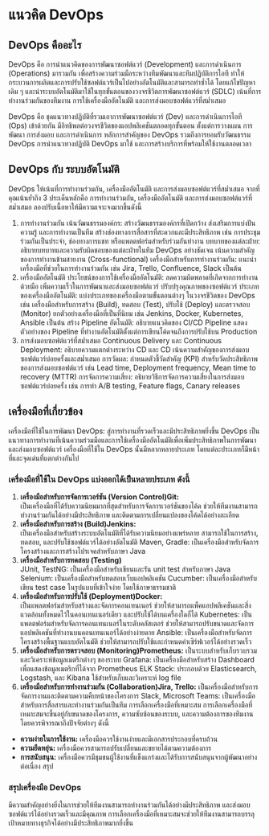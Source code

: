 # แนวคิด DevOps

## DevOps คืออะไร

DevOps คือ การนำแนวคิดของการพัฒนาซอฟต์แวร์ (Development) และการดำเนินการ (Operations) มารวมกัน เพื่อสร้างความร่วมมือระหว่างทีมพัฒนาและทีมปฏิบัติการไอที ทำให้กระบวนการผลิตและการปรับใช้ซอฟต์แวร์เป็นไปอย่างอัตโนมัติและสามารถทำซ้ำได้ โดยแก้ไขปัญหาเดิม ๆ และนำระบบอัตโนมัติมาใช้ในทุกขั้นตอนของวงจรชีวิตการพัฒนาซอฟต์แวร์ (SDLC) เน้นที่การทำงานร่วมกันของทีมงาน การใช้เครื่องมืออัตโนมัติ และการส่งมอบซอฟต์แวร์ที่สม่ำเสมอ

DevOps คือ ชุดแนวทางปฏิบัติที่รวมเอาการพัฒนาซอฟต์แวร์ (Dev) และการดำเนินการไอที (Ops) เข้าด้วยกัน มีอิทธิพลต่อวงจรชีวิตของแอปพลิเคชันตลอดทุกขั้นตอน ตั้งแต่การวางแผน การพัฒนา การส่งมอบ และการดำเนินการ  หลักการสำคัญของ DevOps รวมถึงการยอมรับวัฒนธรรม DevOps การนำแนวทางปฏิบัติ DevOps มาใช้ และการสร้างบริการที่พร้อมให้ใช้งานตลอดเวลา

## DevOps กับ ระบบอัตโนมัติ


DevOps ให้เน้นที่การทำงานร่วมกัน, เครื่องมืออัตโนมัติ และการส่งมอบซอฟต์แวร์ที่สม่ำเสมอ
จากที่คุณเน้นย้ำถึง 3 ประเด็นหลักคือ การทำงานร่วมกัน, เครื่องมืออัตโนมัติ และการส่งมอบซอฟต์แวร์ที่สม่ำเสมอ ลองปรับเนื้อหาให้มีความเจาะจงมากขึ้นดังนี้


1. การทำงานร่วมกัน
เน้นวัฒนธรรมองค์กร:
สร้างวัฒนธรรมองค์กรที่เปิดกว้าง ส่งเสริมการแบ่งปันความรู้ และการทำงานเป็นทีม
สร้างช่องทางการสื่อสารที่สะดวกและมีประสิทธิภาพ เช่น การประชุมร่วมกันเป็นประจำ, ช่องทางการแชท หรือแพลตฟอร์มสำหรับร่วมกันทำงาน
บทบาทของแต่ละฝ่าย:
อธิบายบทบาทและความรับผิดชอบของแต่ละฝ่ายในทีม DevOps อย่างชัดเจน
เน้นความสำคัญของการทำงานข้ามสายงาน (Cross-functional)
เครื่องมือสำหรับการทำงานร่วมกัน:
แนะนำเครื่องมือที่ช่วยในการทำงานร่วมกัน เช่น Jira, Trello, Confluence, Slack เป็นต้น
2. เครื่องมืออัตโนมัติ
ประโยชน์ของการใช้เครื่องมืออัตโนมัติ:
ลดความผิดพลาดที่เกิดจากการทำงานด้วยมือ
เพิ่มความเร็วในการพัฒนาและส่งมอบซอฟต์แวร์
ปรับปรุงคุณภาพของซอฟต์แวร์
ประเภทของเครื่องมืออัตโนมัติ:
แบ่งประเภทของเครื่องมือตามขั้นตอนต่างๆ ในวงจรชีวิตของ DevOps เช่น เครื่องมือสำหรับการสร้าง (Build), ทดสอบ (Test), ปรับใช้ (Deploy) และตรวจสอบ (Monitor)
ยกตัวอย่างเครื่องมือที่เป็นที่นิยม เช่น Jenkins, Docker, Kubernetes, Ansible เป็นต้น
สร้าง Pipeline อัตโนมัติ:
อธิบายแนวคิดของ CI/CD Pipeline
แสดงตัวอย่างของ Pipeline ที่ทำงานอัตโนมัติตั้งแต่การเขียนโค้ดจนถึงการปรับใช้บน Production
3. การส่งมอบซอฟต์แวร์ที่สม่ำเสมอ
Continuous Delivery และ Continuous Deployment:
อธิบายความแตกต่างระหว่าง CD และ CD
เน้นความสำคัญของการส่งมอบซอฟต์แวร์บ่อยครั้งและสม่ำเสมอ
การวัดผล:
กำหนดตัวชี้วัดสำคัญ (KPI) สำหรับวัดประสิทธิภาพของการส่งมอบซอฟต์แวร์ เช่น Lead time, Deployment frequency, Mean time to recovery (MTTR)
การจัดการความเสี่ยง:
อธิบายวิธีการจัดการความเสี่ยงในการส่งมอบซอฟต์แวร์บ่อยครั้ง เช่น การทำ A/B testing, Feature flags, Canary releases


## เครื่องมือที่เกี่ยวข้อง

เครื่องมือที่ใช้ในการพัฒนา DevOps: สู่การทำงานที่รวดเร็วและมีประสิทธิภาพยิ่งขึ้น
DevOps เป็นแนวทางการทำงานที่เน้นความร่วมมือและการใช้เครื่องมืออัตโนมัติเพื่อเพิ่มประสิทธิภาพในการพัฒนาและส่งมอบซอฟต์แวร์ เครื่องมือที่ใช้ใน DevOps นั้นมีหลากหลายประเภท โดยแต่ละประเภทก็มีหน้าที่และจุดเด่นที่แตกต่างกันไป

### เครื่องมือที่ใช้ใน DevOps แบ่งออกได้เป็นหลายประเภท ดังนี้
1. **เครื่องมือสำหรับการจัดการเวอร์ชัน (Version Control)Git:**  
เป็นเครื่องมือที่ได้รับความนิยมมากที่สุดสำหรับการจัดการเวอร์ชันของโค้ด ช่วยให้ทีมงานสามารถทำงานร่วมกันได้อย่างมีประสิทธิภาพ และติดตามการเปลี่ยนแปลงของโค้ดได้อย่างละเอียด
2. **เครื่องมือสำหรับการสร้าง (Build)Jenkins:**  
 เป็นเครื่องมือสำหรับสร้างระบบอัตโนมัติที่ได้รับความนิยมอย่างแพร่หลาย สามารถใช้ในการสร้าง, ทดสอบ, และปรับใช้ซอฟต์แวร์ได้อย่างอัตโนมัติ
Maven, Gradle: เป็นเครื่องมือสำหรับจัดการโครงสร้างและการสร้างโปรเจคสำหรับภาษา Java
3. **เครื่องมือสำหรับการทดสอบ (Testing)**   
JUnit, TestNG: เป็นเครื่องมือสำหรับเขียนและรัน unit test สำหรับภาษา Java
Selenium: เป็นเครื่องมือสำหรับทดสอบเว็บแอปพลิเคชัน
Cucumber: เป็นเครื่องมือสำหรับเขียน test case ในรูปแบบที่เข้าใจง่าย โดยใช้ภาษาธรรมชาติ
4. **เครื่องมือสำหรับการปรับใช้ (Deployment)Docker:**  
เป็นแพลตฟอร์มสำหรับสร้างและจัดการคอนเทนเนอร์ ช่วยให้สามารถแพ็คแอปพลิเคชันและสิ่งแวดล้อมทั้งหมดไว้ในคอนเทนเนอร์เดียว และปรับใช้ได้บนเครื่องใดก็ได้
Kubernetes: เป็นแพลตฟอร์มสำหรับจัดการคอนเทนเนอร์ในระดับคลัสเตอร์ ช่วยให้สามารถปรับขนาดและจัดการแอปพลิเคชันที่ทำงานบนคอนเทนเนอร์ได้อย่างง่ายดาย
Ansible: เป็นเครื่องมือสำหรับจัดการโครงสร้างพื้นฐานแบบอัตโนมัติ ช่วยให้สามารถปรับใช้และกำหนดค่าเซิร์ฟเวอร์ได้อย่างรวดเร็ว
5. **เครื่องมือสำหรับการตรวจสอบ (Monitoring)Prometheus:**   เป็นระบบสำหรับเก็บรวบรวมและวิเคราะห์ข้อมูลเมตริกต่างๆ ของระบบ
Grafana: เป็นเครื่องมือสำหรับสร้าง Dashboard เพื่อแสดงข้อมูลเมตริกที่ได้จาก Prometheus
ELK Stack: ประกอบด้วย Elasticsearch, Logstash, และ Kibana ใช้สำหรับเก็บและวิเคราะห์ log file
6. **เครื่องมือสำหรับการทำงานร่วมกัน (Collaboration)Jira, Trello:**   เป็นเครื่องมือสำหรับการจัดการงานและติดตามความคืบหน้าของโครงการ
Slack, Microsoft Teams: เป็นเครื่องมือสำหรับการสื่อสารและทำงานร่วมกันเป็นทีม
การเลือกเครื่องมือที่เหมาะสม
การเลือกเครื่องมือที่เหมาะสมจะขึ้นอยู่กับขนาดของโครงการ, ความซับซ้อนของระบบ, และความต้องการของทีมงาน โดยควรพิจารณาถึงปัจจัยต่างๆ ดังนี้

- **ความง่ายในการใช้งาน:** เครื่องมือควรใช้งานง่ายและมีเอกสารประกอบที่ครบถ้วน
- **ความยืดหยุ่น:** เครื่องมือควรสามารถปรับเปลี่ยนและขยายได้ตามความต้องการ
- **การสนับสนุน:** เครื่องมือควรมีชุมชนผู้ใช้งานที่แข็งแกร่งและได้รับการสนับสนุนจากผู้พัฒนาอย่างต่อเนื่อง
สรุป

### สรุปเครื่องมือ DevOps 
มีความสำคัญอย่างยิ่งในการช่วยให้ทีมงานสามารถทำงานร่วมกันได้อย่างมีประสิทธิภาพ และส่งมอบซอฟต์แวร์ได้อย่างรวดเร็วและมีคุณภาพ การเลือกเครื่องมือที่เหมาะสมจะช่วยให้ทีมงานสามารถบรรลุเป้าหมายทางธุรกิจได้อย่างมีประสิทธิภาพมากยิ่งขึ้น
